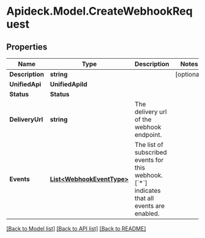# Apideck.Model.CreateWebhookRequest

## Properties

Name | Type | Description | Notes
------------ | ------------- | ------------- | -------------
**Description** | **string** |  | [optional] 
**UnifiedApi** | **UnifiedApiId** |  | 
**Status** | **Status** |  | 
**DeliveryUrl** | **string** | The delivery url of the webhook endpoint. | 
**Events** | [**List&lt;WebhookEventType&gt;**](WebhookEventType.md) | The list of subscribed events for this webhook. [&#x60;*&#x60;] indicates that all events are enabled. | 

[[Back to Model list]](../README.md#documentation-for-models) [[Back to API list]](../README.md#documentation-for-api-endpoints) [[Back to README]](../README.md)

